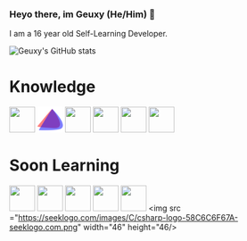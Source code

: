 ### Heyo there, im Geuxy (He/Him) 👋
I am a 16 year old Self-Learning Developer.

![Geuxy's GitHub stats](https://github-readme-stats.vercel.app/api?username=geuxy&show_icons=true&theme=dark)

# Knowledge
<img src ="https://camo.githubusercontent.com/20ffa1c9a31e2c991c8b52b0cb7be938de51db4b7a9299658fef28efb0cc845a/68747470733a2f2f63646e2e6a7364656c6976722e6e65742f67682f64657669636f6e732f64657669636f6e2f69636f6e732f6a6176612f6a6176612d6f726967696e616c2e737667" width="46" height="46" /> <img src ="https://raw.githubusercontent.com/endeavouros-team/endeavouros-theming/master/endeavouros-icon.png" width="46" height="46" /> <img src ="https://upload.wikimedia.org/wikipedia/commons/thumb/3/3e/Manjaro-logo.svg/2048px-Manjaro-logo.svg.png" width="46" height="46" /> <img src ="https://seeklogo.com/images/W/windows-10-icon-logo-5BC5C69712-seeklogo.com.png" width="46" height="46" /> <img src ="https://user-images.githubusercontent.com/11943860/46922575-7017cf80-cfe1-11e8-845a-0cd198fb546c.png" width="46" height="46" /> <img src ="https://upload.wikimedia.org/wikipedia/commons/thumb/9/9c/IntelliJ_IDEA_Icon.svg/2048px-IntelliJ_IDEA_Icon.svg.png" width="46" height="46" />
# Soon Learning
<img src ="https://user-images.githubusercontent.com/88702612/182362458-43333591-4113-4723-ac69-5b12d1ea6c78.png" width="46" height="46" /> <img src ="https://user-images.githubusercontent.com/88702612/182362706-98a54829-630b-44e0-a4d1-4f0dc95dff36.png" width="46" height="46" /> <img src ="https://upload.wikimedia.org/wikipedia/commons/thumb/1/18/ISO_C%2B%2B_Logo.svg/1200px-ISO_C%2B%2B_Logo.svg.png" width="46" height="46" /> <img src ="https://upload.wikimedia.org/wikipedia/commons/thumb/a/a5/Archlinux-icon-crystal-64.svg/1200px-Archlinux-icon-crystal-64.svg.png" width="46" height="46" /> <img src ="https://upload.wikimedia.org/wikipedia/commons/thumb/9/9a/Visual_Studio_Code_1.35_icon.svg/2048px-Visual_Studio_Code_1.35_icon.svg.png" width="46" height="46" /> <img src ="https://seeklogo.com/images/C/csharp-logo-58C6C6F67A-seeklogo.com.png" width="46" height="46/>
